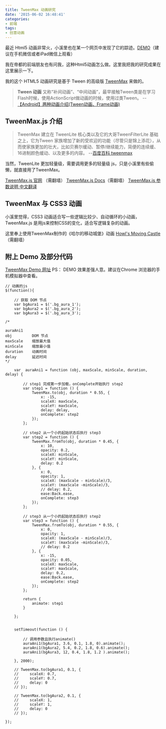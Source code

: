 ```yaml
---
title: TweenMax 动画研究
date: '2015-06-02 16:48:41'
categories:
- 前端
tags:
- 创意动画
---
```


最近 Html5 动画非常火，小溪里也在某一个网页中发现了它的踪迹。[DEMO](http://www.smartisan.com/wechat/anniversary.html  "真正的光芒，需要一点点时间")（建议在手机微信或者iPad微信上观看）

我在帝都的前端朋友也有问我，这种Html5动画怎么做。这里我把我的研究成果在这里展示一下。

我的这个 HTML5 动画研究是基于 Tween 的高级版 [TweenMax](http://greensock.com/docs/#/HTML5/GSAP/TweenMax/) 来做的。

<!--more-->

> **Tween 动画** 又称“补间动画”、“中间动画”，最早接触Tween类是在学习Flash时候，使用ActionScript做动画的时候，使用过类Tween。
>--[【Android】两种动画介绍(Tween动画、Frame动画)](http://www.cnblogs.com/tianshuai11/archive/2012/04/20/2477167.html)

## TweenMax.js 介绍

>TweenMax 建立在 TweenLite 核心类以及它的大哥TweenFilterLite 基础之上，它为Tween 家族增加了新的受欢迎的功能（尽管只是锦上添花），从而使家族更加的壮大，比如贝赛尔缓动、暂停/继续能力，简便的连续缓、16进制颜色缓动、以及更多的内容。
> --[百度百科 tweenmax](http://baike.baidu.com/link?url=HURhQ6Nw19OQi2dgH6doi0GanMfyQIDHHs5HpWrdkIuKrr8t8WoY-DyTy7y7nHfPUbUe8Ywf58xgKwkJ1ez-Oa)

当然，TweenLite 更加轻量级，需要调用更多的轻量级 js，只是小溪里有些偷懒，就直接用了TweenMax。


[TweenMax.js 官网](http://greensock.com/) （需翻墙）
[TweenMax.js Docs](http://greensock.com/docs/#/HTML5/GSAP/TweenMax/)（需翻墙）
[TweenMax.js 参数说明 中文翻译](http://blog.5d.cn/user12/dzxz/200809/500547.html)


## TweenMax 与 CSS3 动画

小溪里觉得，CSS3 动画适合写一些逻辑比较少、自动循环的小动画，TweenMax.js 是用js来控制CSS的变化，适合写逻辑复杂的动画。

这里奉上使用TweenMax制作的《哈尔的移动城堡》动画
[Howl's Moving Castle](http://greensock.com/?post_type=example&p=5966)（需翻墙）

## 附上 Demo 及部分代码
[TweenMax Demo 网址](/assets/2015-06-02-tweenmax-demo1/)
PS： DEMO 效果差强人意。建议在Chrome 浏览器的手机模拟器中查看。

```
// 动画的js
$(function(){

    // 获取 DOM 节点
    var bgAura1 = $('.bg_aura_1');
    var bgAura2 = $('.bg_aura_2');
    var bgAura3 = $('.bg_aura_3');

/*

auraAni1
obj         DOM 节点
maxScale    缩放最大值
minScale    缩放最小值
duration    动画时间
delay       延迟时间
*/

    var  auraAni1 = function (obj, maxScale, minScale, duration, delay) {

        // step1 完成第一步加载，onComplete开始执行 step2
        var step1 = function () {
            TweenMax.to(obj, duration * 0.55, {
                x: -15,
                scaleX: maxScale,
                scaleY: maxScale,
                delay: delay,
                onComplete: step2
            });
        };

        // step2 从一个小的起始状态后执行 step3
        var step2 = function () {
            TweenMax.fromTo(obj, duration * 0.45, {
                x: 10,
                opacity: 0.2,
                scaleX: minScale,
                scaleY: minScale,
                delay: 0.2
            }, {
                x: 0,
                opacity: 1,
                scaleX: (maxScale - minScale)/3,
                scaleY: (maxScale -minScale)/3,
                // delay: 0.2,
                ease:Back.ease,
                onComplete: step3
            });
        };

        // step3 从一个小的起始状态后执行 step2
        var step3 = function () {
            TweenMax.fromTo(obj, duration * 0.55, {
                x: 0,
                opacity: 1,
                scaleX: (maxScale - minScale)/3,
                scaleY: (maxScale -minScale)/3,
                // delay: 0.2
            }, {
                x: -15,
                opacity: 0.05,
                scaleX: maxScale,
                scaleY: maxScale,
                delay: 0.2,
                ease:Back.ease,
                onComplete: step2
            });
        };

        return {
            animate: step1
        }

    };


    setTimeout(function () {

        // 调用参数且执行animate()
        auraAni1(bgAura1, 3.6, 0.1, 1.8, 0).animate();
        auraAni1(bgAura2, 5.4, 0.2, 1.8, 0.6).animate();
        auraAni1(bgAura3, 12, 0.4, 1.8, 1.2 ).animate();

    }, 2000);

    // TweenMax.to(bgAura1, 0.1, {
    //     scaleX: 0.7,
    //     scaleY: 0.7,
    //     delay: 0
    // });

    // TweenMax.to(bgAura2, 0.1, {
    //     scaleX: 1,
    //     scaleY: 1,
    //     delay: 0
    // });

});
```




